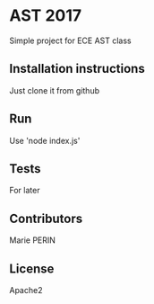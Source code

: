 # AST 2017

Simple project for ECE AST class

## Installation instructions

Just clone it from github

## Run

Use 'node index.js'

## Tests

For later

## Contributors

Marie PERIN

## License

Apache2
